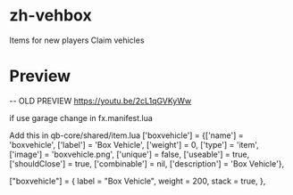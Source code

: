 # zh-vehbox
Items for new players Claim vehicles
# Preview
-- OLD PREVIEW
https://youtu.be/2cL1qGVKyWw

if use garage change in fx.manifest.lua

 Add this in qb-core/shared/item.lua
['boxvehicle'] 				 	 = {['name'] = 'boxvehicle', 			  	  		['label'] = 'Box Vehicle', 				['weight'] = 0, 		['type'] = 'item', 		['image'] = 'boxvehicle.png', 			['unique'] = false, 	['useable'] = true, 	['shouldClose'] = true,	   ['combinable'] = nil,   ['description'] = 'Box Vehicle'},

["boxvehicle"] = {
    label = "Box Vehicle",
    weight = 200,
    stack = true,
},
